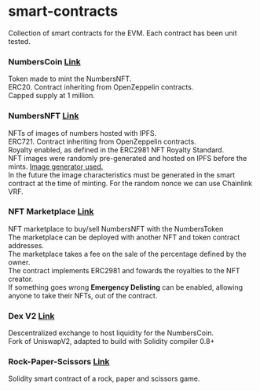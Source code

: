 # smart-contracts

Collection of smart contracts for the EVM. Each contract has been unit tested.

### NumbersCoin [Link](https://github.com/albertolalanda/smart-contracts/tree/master/numbers-token)

Token made to mint the NumbersNFT.  
ERC20. Contract inheriting from OpenZeppelin contracts.  
Capped supply at 1 million.

### NumbersNFT [Link](https://github.com/albertolalanda/smart-contracts/tree/master/numbers-nft)

NFTs of images of numbers hosted with IPFS.  
ERC721. Contract inheriting from OpenZeppelin contracts.  
Royalty enabled, as defined in the ERC2981 NFT Royalty Standard.  
NFT images were randomly pre-generated and hosted on IPFS before the mints. [Image generator used.](https://github.com/albertolalanda/nft-number-image-generator)  
In the future the image characteristics must be generated in the smart contract at the time of minting. For the random nonce we can use Chainlink VRF.

### NFT Marketplace [Link](https://github.com/albertolalanda/smart-contracts/tree/master/nft-marketplace)

NFT marketplace to buy/sell NumbersNFT with the NumbersToken  
The marketplace can be deployed with another NFT and token contract addresses.  
The marketplace takes a fee on the sale of the percentage defined by the owner.  
The contract implements ERC2981 and fowards the royalties to the NFT creator.  
If something goes wrong **Emergency Delisting** can be enabled, allowing anyone to take their NFTs, out of the contract.

### Dex V2 [Link](https://github.com/albertolalanda/smart-contracts/tree/master/dex)

Descentralized exchange to host liquidity for the NumbersCoin.  
Fork of UniswapV2, adapted to build with Solidity compiler 0.8+

### Rock-Paper-Scissors [Link](https://github.com/albertolalanda/rock-paper-scissors)

Solidity smart contract of a rock, paper and scissors game.
